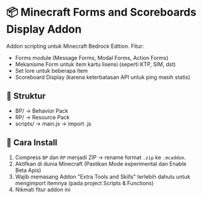 # 📦 Minecraft Forms and Scoreboards Display Addon

Addon scripting untuk Minecraft Bedrock Edition.
Fitur:
- Forms module (Message Forms, Modal Forms, Action Forms)
- Mekanisme Form untuk item kartu lisensi (seperti KTP, SIM, dst)
- Set lore untuk beberapa item
- Scoreboard Display (karena keterbatasan API untuk ping masih statis)

## 📂 Struktur
- BP/ → Behavior Pack
- RP/ → Resource Pack
- scripts/ → main.js → import .js 

## 🚀 Cara Install
1. Compress `BP` dan `RP` menjadi ZIP → rename format `.zip` ke `.mcaddon`.
2. Aktifkan di dunia Minecraft (Pastikan Mode experimental dan Enable Beta Apis)
3. Wajib memasang Addon "Extra Tools and Skills" terlebih dahulu untuk mengimport itemnya (pada project Scripts & Functions)
4. Nikmati fitur addon ini
